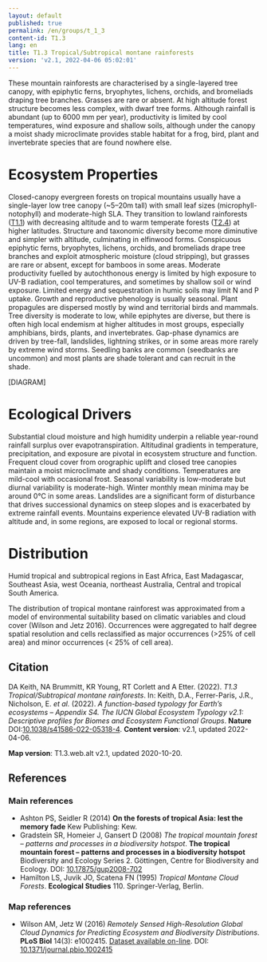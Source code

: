 ```yaml
---
layout: default
published: true
permalink: /en/groups/t_1_3
content-id: T1.3
lang: en
title: T1.3 Tropical/Subtropical montane rainforests
version: 'v2.1, 2022-04-06 05:02:01'
---
```


These mountain rainforests are characterised by a single-layered tree canopy, with epiphytic ferns, bryophytes, lichens, orchids, and bromeliads draping tree branches. Grasses are rare or absent. At high altitude forest structure becomes less complex, with dwarf tree forms. Although rainfall is abundant (up to 6000 mm per year), productivity is limited by cool temperatures, wind exposure and shallow soils, although under the canopy a moist shady microclimate provides stable habitat for a frog, bird, plant and invertebrate species that are found nowhere else.

# Ecosystem Properties
 
Closed-canopy evergreen forests on tropical mountains usually have a single-layer low tree canopy (~5–20m tall) with small leaf sizes (microphyll-notophyll) and moderate-high SLA. They transition to lowland rainforests ([T1.1](/explore/groups/T1.1)) with decreasing altitude and to warm temperate forests ([T2.4](/explore/groups/T2.4)) at higher latitudes. Structure and taxonomic diversity become more diminutive and simpler with altitude, culminating in elfinwood forms. Conspicuous epiphytic ferns, bryophytes, lichens, orchids, and bromeliads drape tree branches and exploit atmospheric moisture (cloud stripping), but grasses are rare or absent, except for bamboos in some areas. Moderate productivity fuelled by autochthonous energy is limited by high exposure to UV-B radiation, cool temperatures, and sometimes by shallow soil or wind exposure. Limited energy and sequestration in humic soils may limit N and P uptake. Growth and reproductive phenology is usually seasonal. Plant propagules are dispersed mostly by wind and territorial birds and mammals. Tree diversity is moderate to low, while epiphytes are diverse, but there is often high local endemism at higher altitudes in most groups, especially amphibians, birds, plants, and invertebrates. Gap-phase dynamics are driven by tree-fall, landslides, lightning strikes, or in some areas more rarely by extreme wind storms. Seedling banks are common (seedbanks are uncommon) and most plants are shade tolerant and can recruit in the shade.

[DIAGRAM]

# Ecological Drivers
 
Substantial cloud moisture and high humidity underpin a reliable year-round rainfall surplus over evapotranspiration. Altitudinal gradients in temperature, precipitation, and exposure are pivotal in ecosystem structure and function. Frequent cloud cover from orographic uplift and closed tree canopies maintain a moist microclimate and shady conditions. Temperatures are mild-cool with occasional frost. Seasonal variability is low-moderate but diurnal variability is moderate-high. Winter monthly mean minima may be around 0°C in some areas. Landslides are a significant form of disturbance that drives successional dynamics on steep slopes and is exacerbated by extreme rainfall events. Mountains experience elevated UV-B radiation with altitude and, in some regions, are exposed to local or regional storms.
 
# Distribution
 
Humid tropical and subtropical regions in East Africa, East Madagascar, Southeast Asia, west Oceania, northeast Australia, Central and tropical South America.

The distribution of tropical montane rainforest was approximated from a model of environmental suitability based on climatic variables and cloud cover (Wilson and Jetz 2016). Occurrences were aggregated to half degree spatial resolution and cells reclassified as major occurrences (>25% of cell area) and minor occurrences (< 25% of cell area).

## Citation

DA Keith, NA Brummitt, KR Young, RT Corlett and A Etter. (2022). *T1.3 Tropical/Subtropical montane rainforests*. In: Keith, D.A., Ferrer-Paris, J.R., Nicholson, E. *et al.* (2022). *A function-based typology for Earth’s ecosystems – Appendix S4. The IUCN Global Ecosystem Typology v2.1: Descriptive profiles for Biomes and Ecosystem Functional Groups*. **Nature** DOI:[10.1038/s41586-022-05318-4](https://doi.org/10.1038/s41586-022-05318-4).
**Content version**: v2.1, updated 2022-04-06.

**Map version**: T1.3.web.alt v2.1, updated 2020-10-20.

## References

### Main references
* Ashton PS, Seidler R (2014) **On the forests of tropical Asia: lest the memory fade** Kew Publishing: Kew.
* Gradstein SR, Homeier J, Gansert D  (2008) *The tropical mountain forest – patterns and processes in a biodiversity hotspot*. **The tropical mountain forest – patterns and processes in a biodiversity hotspot** Biodiversity and Ecology Series 2. Göttingen, Centre for Biodiversity and Ecology. DOI: [10.17875/gup2008-702](http://doi.org/10.17875/gup2008-702)
* Hamilton LS, Juvik JO, Scatena FN  (1995) *Tropical Montane Cloud Forests*. **Ecological Studies** 110. Springer-Verlag, Berlin.

### Map references
* Wilson AM, Jetz W  (2016) *Remotely Sensed High-Resolution Global Cloud Dynamics for Predicting Ecosystem and Biodiversity Distributions*. **PLoS Biol** 14(3): e1002415. [Dataset available on-line](http://www.earthenv.org/). DOI: [10.1371/journal.pbio.1002415](http://doi.org/10.1371/journal.pbio.1002415)
